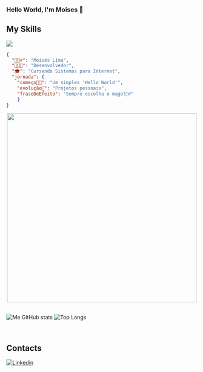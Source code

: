 ### Hello World, I\'m Moises 👋


## My Skills

<img src="https://skillicons.dev/icons?i=java,spring,cs,dotnet,js,react,css,tailwind,html,&theme=dark"/>                               

  ```json
  {
    "🙋🏻‍♂️": "Moisés Lima",
    "👨🏻‍💻": "Desenvolvedor",
    "🎓": "Cursando Sistemas para Internet",
    "jornada": {
      "começo👶🏻": "Um simples 'Hello World'",
      "evolução🚀": "Projetos pessoais",
      "fraseDeEfeito": "Sempre escolha o mago!🧙‍♂️"
      }
  }
  ```
  <div align="center">
    <img src="https://github.com/moiseslimma/moiseslimma/assets/120216664/a74a0356-698a-4d7c-a0cd-e2ad16e6474a" width="500">
  </div>

<br>

![Me GitHub stats](https://github-readme-stats.vercel.app/api?username=moiseslimma&show_icons=true&theme=cobalt)
![Top Langs](https://github-readme-stats.vercel.app/api/top-langs/?username=moiseslimma&theme=cobalt&layout=compact)

<br>

## Contacts 

[![Linkedin](https://img.shields.io/badge/LinkedIn-0077B5?style=for-the-badge&logo=linkedin&logoColor=white)](https://www.linkedin.com/in/-moises-lima/)

<!--
**moiseslimma/moiseslimma** is a ✨ _special_ ✨ repository because its `README.md` (this file) appears on your GitHub profile.

Here are some ideas to get you started:

- 🔭 I’m currently working on ...
- 🌱 I’m currently learning ...
- 👯 I’m looking to collaborate on ...
- 🤔 I’m looking for help with ...
- 💬 Ask me about ...
- 📫 How to reach me: ...
- 😄 Pronouns: ...
- ⚡ Fun fact: ...
-->

